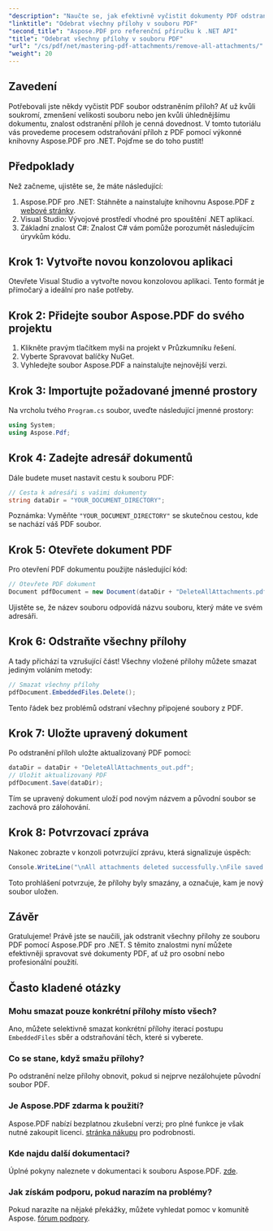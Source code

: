 ```yaml
---
"description": "Naučte se, jak efektivně vyčistit dokumenty PDF odstraněním všech příloh pomocí knihovny Aspose.PDF pro .NET. Tento podrobný návod pokrývá vše od nastavení až po spuštění."
"linktitle": "Odebrat všechny přílohy v souboru PDF"
"second_title": "Aspose.PDF pro referenční příručku k .NET API"
"title": "Odebrat všechny přílohy v souboru PDF"
"url": "/cs/pdf/net/mastering-pdf-attachments/remove-all-attachments/"
"weight": 20
---
```


## Zavedení

Potřebovali jste někdy vyčistit PDF soubor odstraněním příloh? Ať už kvůli soukromí, zmenšení velikosti souboru nebo jen kvůli úhlednějšímu dokumentu, znalost odstranění příloh je cenná dovednost. V tomto tutoriálu vás provedeme procesem odstraňování příloh z PDF pomocí výkonné knihovny Aspose.PDF pro .NET. Pojďme se do toho pustit!

## Předpoklady

Než začneme, ujistěte se, že máte následující:

1. Aspose.PDF pro .NET: Stáhněte a nainstalujte knihovnu Aspose.PDF z [webové stránky](https://releases.aspose.com/pdf/net/).
2. Visual Studio: Vývojové prostředí vhodné pro spouštění .NET aplikací.
3. Základní znalost C#: Znalost C# vám pomůže porozumět následujícím úryvkům kódu.

## Krok 1: Vytvořte novou konzolovou aplikaci

Otevřete Visual Studio a vytvořte novou konzolovou aplikaci. Tento formát je přímočarý a ideální pro naše potřeby.

## Krok 2: Přidejte soubor Aspose.PDF do svého projektu

1. Klikněte pravým tlačítkem myši na projekt v Průzkumníku řešení.
2. Vyberte Spravovat balíčky NuGet.
3. Vyhledejte soubor Aspose.PDF a nainstalujte nejnovější verzi.

## Krok 3: Importujte požadované jmenné prostory

Na vrcholu tvého `Program.cs` soubor, uveďte následující jmenné prostory:

```csharp
using System;
using Aspose.Pdf;
```

## Krok 4: Zadejte adresář dokumentů

Dále budete muset nastavit cestu k souboru PDF:

```csharp
// Cesta k adresáři s vašimi dokumenty
string dataDir = "YOUR_DOCUMENT_DIRECTORY";
```

Poznámka: Vyměňte `"YOUR_DOCUMENT_DIRECTORY"` se skutečnou cestou, kde se nachází váš PDF soubor.

## Krok 5: Otevřete dokument PDF

Pro otevření PDF dokumentu použijte následující kód:

```csharp
// Otevřete PDF dokument
Document pdfDocument = new Document(dataDir + "DeleteAllAttachments.pdf");
```

Ujistěte se, že název souboru odpovídá názvu souboru, který máte ve svém adresáři.

## Krok 6: Odstraňte všechny přílohy

A tady přichází ta vzrušující část! Všechny vložené přílohy můžete smazat jediným voláním metody:

```csharp
// Smazat všechny přílohy
pdfDocument.EmbeddedFiles.Delete();
```

Tento řádek bez problémů odstraní všechny připojené soubory z PDF.

## Krok 7: Uložte upravený dokument

Po odstranění příloh uložte aktualizovaný PDF pomocí:

```csharp
dataDir = dataDir + "DeleteAllAttachments_out.pdf";
// Uložit aktualizovaný PDF
pdfDocument.Save(dataDir);
```

Tím se upravený dokument uloží pod novým názvem a původní soubor se zachová pro zálohování.

## Krok 8: Potvrzovací zpráva

Nakonec zobrazte v konzoli potvrzující zprávu, která signalizuje úspěch:

```csharp
Console.WriteLine("\nAll attachments deleted successfully.\nFile saved at " + dataDir);
```

Toto prohlášení potvrzuje, že přílohy byly smazány, a označuje, kam je nový soubor uložen.

## Závěr

Gratulujeme! Právě jste se naučili, jak odstranit všechny přílohy ze souboru PDF pomocí Aspose.PDF pro .NET. S těmito znalostmi nyní můžete efektivněji spravovat své dokumenty PDF, ať už pro osobní nebo profesionální použití.

## Často kladené otázky

### Mohu smazat pouze konkrétní přílohy místo všech?
Ano, můžete selektivně smazat konkrétní přílohy iterací postupu `EmbeddedFiles` sběr a odstraňování těch, které si vyberete.

### Co se stane, když smažu přílohy?
Po odstranění nelze přílohy obnovit, pokud si nejprve nezálohujete původní soubor PDF.

### Je Aspose.PDF zdarma k použití?
Aspose.PDF nabízí bezplatnou zkušební verzi; pro plné funkce je však nutné zakoupit licenci. [stránka nákupu](https://purchase.aspose.com/buy) pro podrobnosti.

### Kde najdu další dokumentaci?
Úplné pokyny naleznete v dokumentaci k souboru Aspose.PDF. [zde](https://reference.aspose.com/pdf/net/).

### Jak získám podporu, pokud narazím na problémy?
Pokud narazíte na nějaké překážky, můžete vyhledat pomoc v komunitě Aspose. [fórum podpory](https://forum.aspose.com/c/pdf/10).